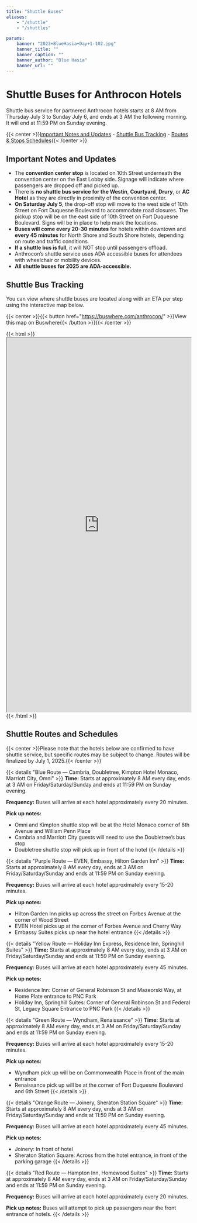 ```yaml
---
title: "Shuttle Buses"
aliases:
    - "/shuttle"
    - "/shuttles"

params:
    banner: "2023+BlueHasia+Day+1-102.jpg"
    banner_title: ""
    banner_caption: ""
    banner_author: "Blue Hasia"
    banner_url: ""
---
```


# Shuttle Buses for Anthrocon Hotels

Shuttle bus service for partnered Anthrocon hotels starts at 8 AM from Thursday July 3 to Sunday July 6, and ends at 3 AM the following morning. It will end at 11:59 PM on Sunday evening.

{{< center >}}[Important Notes and Updates](#important-notes-and-updates) - [Shuttle Bus Tracking](#shuttle-bus-tracking) - [Routes & Stops Schedules](#shuttle-routes-and-schedules){{< /center >}}

## Important Notes and Updates

- The **convention center stop** is located on 10th Street underneath the convention center on the East Lobby side. Signage will indicate where passengers are dropped off and picked up.
- There is **no shuttle bus service for the Westin**, **Courtyard**, **Drury**, or **AC Hotel** as they are directly in proximity of the convention center.
- **On Saturday July 5**, the drop-off stop will move to the west side of 10th Street on Fort Duquesne Boulevard to accommodate road closures. The pickup stop will be on the east side of 10th Street on Fort Duquesne Boulevard. Signs will be in place to help mark the locations.
- **Buses will come every 20-30 minutes** for hotels within downtown and **every 45 minutes** for North Shore and South Shore hotels, depending on route and traffic conditions.
- **If a shuttle bus is full**, it will NOT stop until passengers offload.
- Anthrocon’s shuttle service uses ADA accessible buses for attendees with wheelchair or mobility devices.
- **All shuttle buses for 2025 are ADA-accessible.**

## Shuttle Bus Tracking

You can view where shuttle buses are located along with an ETA per step using the interactive map below.

{{< center >}}{{< button href="https://buswhere.com/anthrocon/" >}}View this map on Buswhere{{< /button >}}{{< /center >}}

{{< html >}}<iframe src="https://buswhere.com/anthrocon/" title="Buswhere" width="100%" height="1024px"></iframe>{{< /html >}}

## Shuttle Routes and Schedules

{{< center >}}Please note that the hotels below are confirmed to have shuttle service, but specific routes may be subject to change. Routes will be finalized by July 1, 2025.{{< /center >}}

{{< details "Blue Route — Cambria, Doubletree, Kimpton Hotel Monaco, Marriott City, Omni" >}}
**Time:** Starts at approximately 8 AM every day, ends at 3 AM on Friday/Saturday/Sunday and ends at 11:59 PM on Sunday evening.

**Frequency:** Buses will arrive at each hotel approximately every 20 minutes.

**Pick up notes:**

- Omni and Kimpton shuttle stop will be at the Hotel Monaco corner of 6th Avenue and William Penn Place
- Cambria and Marriott City guests will need to use the Doubletree’s bus stop
- Doubletree shuttle stop will pick up in front of the hotel
{{< /details >}}

{{< details "Purple Route — EVEN, Embassy, Hilton Garden Inn" >}}
**Time:** Starts at approximately 8 AM every day, ends at 3 AM on Friday/Saturday/Sunday and ends at 11:59 PM on Sunday evening.

**Frequency:** Buses will arrive at each hotel approximately every 15-20 minutes.

**Pick up notes:**

- Hilton Garden Inn picks up across the street on Forbes Avenue at the corner of Wood Street
- EVEN Hotel picks up at the corner of Forbes Avenue and Cherry Way
- Embassy Suites picks up near the hotel entrance
{{< /details >}}

{{< details "Yellow Route — Holiday Inn Express, Residence Inn, Springhill Suites" >}}
**Time:** Starts at approximately 8 AM every day, ends at 3 AM on Friday/Saturday/Sunday and ends at 11:59 PM on Sunday evening.

**Frequency:** Buses will arrive at each hotel approximately every 45 minutes.

**Pick up notes:**

- Residence Inn: Corner of General Robinson St and Mazeorski Way, at Home Plate entrance to PNC Park
- Holiday Inn, Springhill Suites: Corner of General Robinson St and Federal St, Legacy Square Entrance to PNC Park
{{< /details >}}

{{< details "Green Route — Wyndham, Renaissance" >}}
**Time:** Starts at approximately 8 AM every day, ends at 3 AM on Friday/Saturday/Sunday and ends at 11:59 PM on Sunday evening.

**Frequency:** Buses will arrive at each hotel approximately every 15-20 minutes.

**Pick up notes:**

- Wyndham pick up will be on Commonwealth Place in front of the main entrance
- Renaissance pick up will be at the corner of Fort Duquesne Boulevard and 6th Street
{{< /details >}}

{{< details "Orange Route — Joinery, Sheraton Station Square" >}}
**Time:** Starts at approximately 8 AM every day, ends at 3 AM on Friday/Saturday/Sunday and ends at 11:59 PM on Sunday evening.

**Frequency:** Buses will arrive at each hotel approximately every 45 minutes.

**Pick up notes:**

- Joinery: In front of hotel
- Sheraton Station Square: Across from the hotel entrance, in front of the parking garage
{{< /details >}}

{{< details "Red Route — Hampton Inn, Homewood Suites" >}}
**Time:** Starts at approximately 8 AM every day, ends at 3 AM on Friday/Saturday/Sunday and ends at 11:59 PM on Sunday evening.

**Frequency:** Buses will arrive at each hotel approximately every 20 minutes.

**Pick up notes:** Buses will attempt to pick up passengers near the front entrance of hotels.
{{< /details >}}
